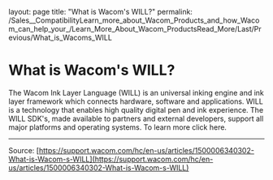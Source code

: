layout: page
title: "What is Wacom's WILL?"
permalink: /Sales__CompatibilityLearn_more_about_Wacom_Products_and_how_Wacom_can_help_your_/Learn_More_About_Wacom_ProductsRead_More/Last/Previous/What_is_Wacoms_WILL

# What is Wacom's WILL?

The Wacom Ink Layer Language (WILL) is an universal inking engine and ink layer framework which connects hardware, software and applications. WILL is a technology that enables high quality digital pen and ink experience. The WILL SDK's, made available to partners and external developers, support all major platforms and operating systems. To learn more click here.

---
Source: [https://support.wacom.com/hc/en-us/articles/1500006340302-What-is-Wacom-s-WILL](https://support.wacom.com/hc/en-us/articles/1500006340302-What-is-Wacom-s-WILL)

